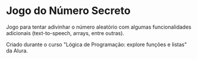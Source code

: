 # Jogo do Número Secreto

Jogo para tentar adivinhar o número aleatório com algumas funcionalidades adicionais (text-to-speech, arrays, entre outras).

Criado durante o curso "Lógica de Programação: explore funções e listas" da Alura.
